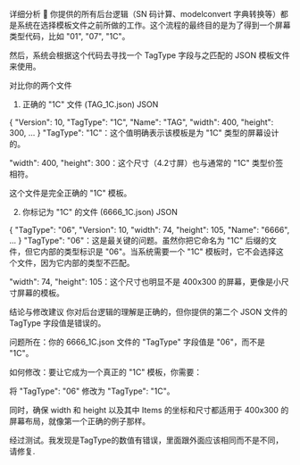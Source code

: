 详细分析 📝
你提供的所有后台逻辑（SN 码计算、modelconvert 字典转换等）都是系统在选择模板文件之前所做的工作。这个流程的最终目的是为了得到一个屏幕类型代码，比如 "01", "07", "1C"。

然后，系统会根据这个代码去寻找一个 TagType 字段与之匹配的 JSON 模板文件来使用。

对比你的两个文件
1. 正确的 "1C" 文件 (TAG_1C.json)
JSON

{
  "Version": 10,
  "TagType": "1C",
  "Name": "TAG",
  "width": 400,
  "height": 300,
  ...
}
"TagType": "1C"：这个值明确表示该模板是为 "1C" 类型的屏幕设计的。

"width": 400, "height": 300：这个尺寸（4.2寸屏）也与通常的 "1C" 类型价签相符。

这个文件是完全正确的 "1C" 模板。

2. 你标记为 "1C" 的文件 (6666_1C.json)
JSON

{
  "TagType": "06",
  "Version": 10,
  "width": 74,
  "height": 105,
  "Name": "6666",
  ...
}
"TagType": "06"：这是最关键的问题。虽然你把它命名为 "1C" 后缀的文件，但它内部的类型标识是 "06"。当系统需要一个 "1C" 模板时，它不会选择这个文件，因为它内部的类型不匹配。

"width": 74, "height": 105：这个尺寸也明显不是 400x300 的屏幕，更像是小尺寸屏幕的模板。

结论与修改建议
你对后台逻辑的理解是正确的，但你提供的第二个 JSON 文件的 TagType 字段值是错误的。

问题所在：你的 6666_1C.json 文件的 "TagType" 字段值是 "06"，而不是 "1C"。

如何修改：要让它成为一个真正的 "1C" 模板，你需要：

将 "TagType": "06" 修改为 "TagType": "1C"。

同时，确保 width 和 height 以及其中 Items 的坐标和尺寸都适用于 400x300 的屏幕布局，就像第一个正确的例子那样。


经过测试。我发现是TagType的数值有错误，里面跟外面应该相同而不是不同，请修复.